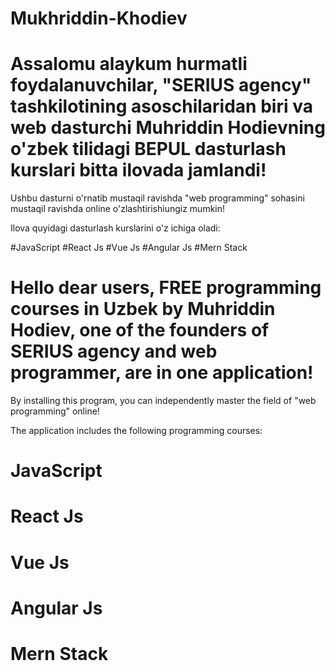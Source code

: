 # Mukhriddin-Khodiev

# Assalomu alaykum hurmatli foydalanuvchilar, "SERIUS agency" tashkilotining asoschilaridan biri va web dasturchi Muhriddin Hodievning o'zbek tilidagi BEPUL dasturlash kurslari bitta ilovada jamlandi! 

Ushbu dasturni o'rnatib mustaqil ravishda "web programming" sohasini mustaqil ravishda online o'zlashtirishiungiz mumkin!

Ilova quyidagi dasturlash kurslarini o'z ichiga oladi:

#JavaScript 
#React Js 
#Vue Js 
#Angular Js 
#Mern Stack 




# Hello dear users, FREE programming courses in Uzbek by Muhriddin Hodiev, one of the founders of SERIUS agency and web programmer, are in one application!

By installing this program, you can independently master the field of "web programming" online!

The application includes the following programming courses:

# JavaScript 
# React Js 
# Vue Js 
# Angular Js 
# Mern Stack 
